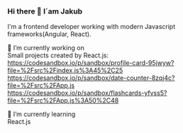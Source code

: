 ### Hi there 👋 I´am Jakub

  I'm a frontend developer working with modern Javascript frameworks(Angular, React).

  🔭 I’m currently working on 
  <br>
  Small projects created by React.js:
  <br>
  https://codesandbox.io/p/sandbox/profile-card-95jwyw?file=%2Fsrc%2Findex.js%3A45%2C25
  <br>
  https://codesandbox.io/p/sandbox/date-counter-8zqj4c?file=%2Fsrc%2FApp.js
  <br>
  https://codesandbox.io/p/sandbox/flashcards-yfvss5?file=%2Fsrc%2FApp.js%3A50%2C48
  

🌱 I’m currently learning
<br>
React.js
